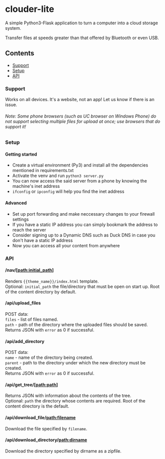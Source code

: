 # clouder-lite

A simple Python3-Flask application to turn a computer into a cloud storage system.

Transfer files at speeds greater than that offered by Bluetooth or even USB.

## Contents
* [Support](#support)
* [Setup](#setup)
* [API](#api)

### Support

Works on all devices. It's a website, not an app! Let us know if there is an issue.

###### Note: Some phone browsers (such as UC browser on Windows Phone) do not support selecting multiple files for upload at once; use browsers that do support it!

### Setup

#### Getting started

* Create a virtual environment (Py3) and install all the dependencies mentioned in requirements.txt
* Activate the venv and run `python3 server.py`
* You can now access the said server from a phone by knowing the machine's inet address
 * `ifconfig` or `ipconfig` will help you find the inet address

#### Advanced

* Set up port forwarding and make neccessary changes to your firewall settings
* If you have a static IP address you can simply bookmark the address to reach the server
* Consider signing up to a Dynamic DNS such as Duck DNS in case you don't have a static IP address
* Now you can access all your content from anywhere

### API

#### /nav/[<path:initial_path>]
  Renders `{{theme_name}}/index.html` template.  
  Optional: `initial_path` the file/directory that must be open on start up. Root of the content directory by default.

#### /api/upload_files
  POST data:  
    `files` - list of files named.  
    `path` - path of the directory where the uploaded files should be saved.  
  Returns JSON with `error` as 0 if successful.

#### /api/add_directory
  POST data:  
    `name` - name of the directory being created.  
    `parent` - path to the directory under which the new directory must be created.  
  Returns JSON with `error` as 0 if successful.

#### /api/get_tree/[<path:path>]
  Returns JSON with information about the contents of the tree.  
  Optional: `path` the directory whose contents are required. Root of the content directory is the default.

#### /api/download_file/<path:filename>
  Download the file specified by `filename`.

#### /api/download_directory/<path:dirname>
  Download the directory specified by dirname as a zipfile.
